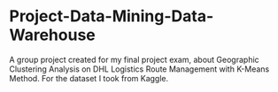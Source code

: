 # Project-Data-Mining-Data-Warehouse
A group project created for my final project exam, about Geographic Clustering Analysis on DHL Logistics Route Management with K-Means Method. For the dataset I took from Kaggle.
